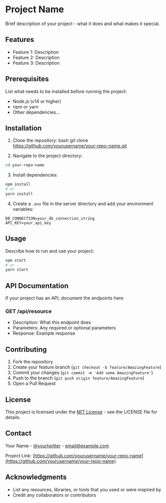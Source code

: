# Project Name

Brief description of your project - what it does and what makes it special.

## Features

- Feature 1: Description
- Feature 2: Description
- Feature 3: Description

## Prerequisites

List what needs to be installed before running the project:

- Node.js (v14 or higher)
- npm or yarn
- Other dependencies...

## Installation

1. Clone the repository:
bash
git clone https://github.com/yourusername/your-repo-name.git

2. Navigate to the project directory:
```bash
cd your-repo-name
```

3. Install dependencies:
```bash
npm install
# or
yarn install
```

4. Create a `.env` file in the server directory and add your environment variables:
```env
DB_CONNECTION=your_db_connection_string
API_KEY=your_api_key
```

## Usage

Describe how to run and use your project:

```bash
npm start
# or
yarn start
```

## API Documentation

If your project has an API, document the endpoints here:

### GET /api/resource
- Description: What this endpoint does
- Parameters: Any required or optional parameters
- Response: Example response

## Contributing

1. Fork the repository
2. Create your feature branch (`git checkout -b feature/AmazingFeature`)
3. Commit your changes (`git commit -m 'Add some AmazingFeature'`)
4. Push to the branch (`git push origin feature/AmazingFeature`)
5. Open a Pull Request

## License

This project is licensed under the [MIT License](LICENSE) - see the LICENSE file for details.

## Contact

Your Name - [@yourtwitter](https://twitter.com/yourtwitter) - email@example.com

Project Link: [https://github.com/yourusername/your-repo-name](https://github.com/yourusername/your-repo-name)

## Acknowledgments

- List any resources, libraries, or tools that you used or were inspired by
- Credit any collaborators or contributors

